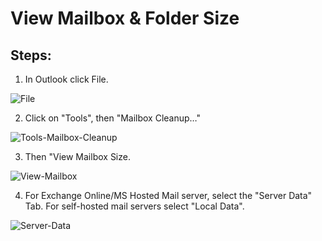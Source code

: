 # View Mailbox & Folder Size

## Steps:

1. In Outlook click File.

![File](https://github.com/XXLMandalorian013/Docs-Software-SAS-Public/blob/main/Outlook%20(Desktop)/Mailbox/View-Mailbox-Folder-Size/images/File.png)

2. Click on "Tools", then "Mailbox Cleanup…"

![Tools-Mailbox-Cleanup](https://github.com/XXLMandalorian013/Docs-Software-SAS-Public/blob/main/Outlook%20(Desktop)/Mailbox/View-Mailbox-Folder-Size/images/Tools-Mailbox-Cleanup.png)

3. Then "View Mailbox Size.

![View-Mailbox](https://github.com/XXLMandalorian013/Docs-Software-SAS-Public/blob/main/Outlook%20(Desktop)/Mailbox/View-Mailbox-Folder-Size/images/View-Mailbox.png)

4. For Exchange Online/MS Hosted Mail server, select the "Server Data" Tab. For self-hosted mail servers select "Local Data".

![Server-Data](https://github.com/XXLMandalorian013/Docs-Software-SAS-Public/blob/main/Outlook%20(Desktop)/Mailbox/View-Mailbox-Folder-Size/images/Server-Data.png)

